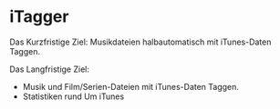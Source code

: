iTagger
=======

Das Kurzfristige Ziel:
Musikdateien halbautomatisch mit iTunes-Daten Taggen.

Das Langfristige Ziel:
- Musik und Film/Serien-Dateien mit iTunes-Daten Taggen.
- Statistiken rund Um iTunes
